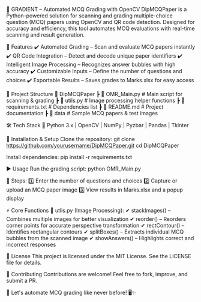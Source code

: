 📝 GRADIENT – Automated MCQ Grading with OpenCV
DipMCQPaper is a Python-powered solution for scanning and grading multiple-choice question (MCQ) papers using OpenCV and QR code detection. Designed for accuracy and efficiency, this tool automates MCQ evaluations with real-time scanning and result generation.

🚀 Features
✔️ Automated Grading – Scan and evaluate MCQ papers instantly
✔️ QR Code Integration – Detect and decode unique paper identifiers
✔️ Intelligent Image Processing – Recognizes answer bubbles with high accuracy
✔️ Customizable Inputs – Define the number of questions and choices
✔️ Exportable Results – Saves grades to Marks.xlsx for easy access

📂 Project Structure
📁 DipMCQPaper
 ┣ 📜 OMR_Main.py        # Main script for scanning & grading
 ┣ 📜 utils.py           # Image processing helper functions
 ┣ 📜 requirements.txt   # Dependencies list
 ┣ 📜 README.md          # Project documentation
 ┣ 📁 data               # Sample MCQ papers & test images

🛠 Tech Stack
🔹 Python 3.x | OpenCV | NumPy | Pyzbar | Pandas | Tkinter

🔧 Installation & Setup
Clone the repository:
git clone https://github.com/yourusername/DipMCQPaper.git
cd DipMCQPaper

Install dependencies:
pip install -r requirements.txt

▶️ Usage
Run the grading script:
python OMR_Main.py

📌 Steps:
1️⃣ Enter the number of questions and choices
2️⃣ Capture or upload an MCQ paper image
3️⃣ View results in Marks.xlsx and a popup display

⚡ Core Functions
🔹 utlis.py (Image Processing):
✔ stackImages() – Combines multiple images for better visualization
✔ reorder() – Reorders corner points for accurate perspective transformation
✔ rectContour() – Identifies rectangular contours
✔ splitBoxes() – Extracts individual MCQ bubbles from the scanned image
✔ showAnswers() – Highlights correct and incorrect responses

📜 License
This project is licensed under the MIT License. See the LICENSE file for details.

🎯 Contributing
Contributions are welcome! Feel free to fork, improve, and submit a PR.

🚀 Let's automate MCQ grading like never before! 🖥️✨
